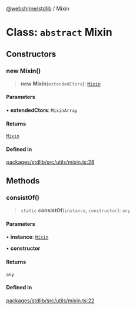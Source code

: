 [@webshrine/stdlib](../globals.md) / Mixin

# Class: `abstract` Mixin

## Constructors

### new Mixin()

> **new Mixin**(`extendedCtors`): [`Mixin`](Mixin.md)

#### Parameters

• **extendedCtors**: `MixinArray`

#### Returns

[`Mixin`](Mixin.md)

#### Defined in

[packages/stdlib/src/utils/mixin.ts:28](https://github.com/webshrine/webshrine/blob/0e16c5948921e0c95cce645760c4a8b0855b196b/packages/stdlib/src/utils/mixin.ts#L28)

## Methods

### consistOf()

> `static` **consistOf**(`instance`, `constructor`): `any`

#### Parameters

• **instance**: [`Mixin`](Mixin.md)

• **constructor**

#### Returns

`any`

#### Defined in

[packages/stdlib/src/utils/mixin.ts:22](https://github.com/webshrine/webshrine/blob/0e16c5948921e0c95cce645760c4a8b0855b196b/packages/stdlib/src/utils/mixin.ts#L22)
